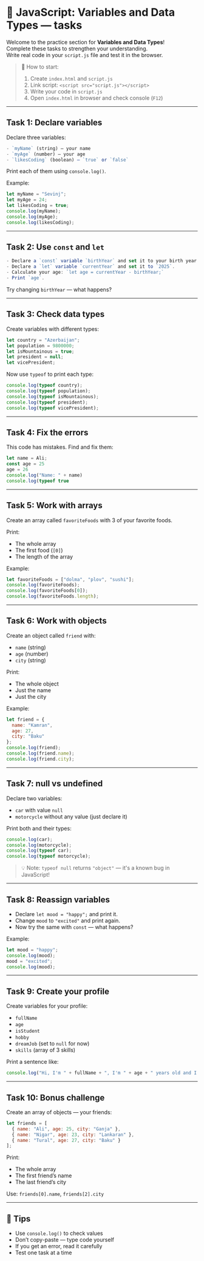 # 🧩 JavaScript: Variables and Data Types — tasks

Welcome to the practice section for **Variables and Data Types**!  
Complete these tasks to strengthen your understanding.  
Write real code in your `script.js` file and test it in the browser.

> 📝 How to start:
> 1. Create `index.html` and `script.js`
> 2. Link script: `<script src="script.js"></script>`
> 3. Write your code in `script.js`
> 4. Open `index.html` in browser and check console (`F12`)

---

## Task 1: Declare variables


Declare three variables:
```javascript
- `myName` (string) — your name
- `myAge` (number) — your age
- `likesCoding` (boolean) — `true` or `false`
```  

Print each of them using `console.log()`.

Example:
```javascript
let myName = "Sevinj";
let myAge = 24;
let likesCoding = true;
console.log(myName);
console.log(myAge);
console.log(likesCoding);
```  


---

## Task 2: Use `const` and `let`

```javascript
- Declare a `const` variable `birthYear` and set it to your birth year.
- Declare a `let` variable `currentYear` and set it to `2025`.
- Calculate your age: `let age = currentYear - birthYear;`
- Print `age`.
```  

Try changing `birthYear` — what happens?

---

## Task 3: Check data types

Create variables with different types:
```javascript
let country = "Azerbaijan";
let population = 9800000;
let isMountainous = true;
let president = null;
let vicePresident;
```  


Now use `typeof` to print each type:  

```javascript
console.log(typeof country);
console.log(typeof population);
console.log(typeof isMountainous);
console.log(typeof president);
console.log(typeof vicePresident);
```  


---

## Task 4: Fix the errors

This code has mistakes. Find and fix them:

```javascript
let name = Ali;
const age = 25
age = 26
console.log("Name: " + name)
console.log(typeof true
```  


---

## Task 5: Work with arrays

Create an array called `favoriteFoods` with 3 of your favorite foods.

Print:
- The whole array
- The first food (`[0]`)
- The length of the array

Example:
```javascript
let favoriteFoods = ["dolma", "plov", "sushi"];
console.log(favoriteFoods);
console.log(favoriteFoods[0]);
console.log(favoriteFoods.length);
``` 


---

## Task 6: Work with objects

Create an object called `friend` with:
- `name` (string)
- `age` (number)
- `city` (string)

Print:
- The whole object
- Just the name
- Just the city

Example:
```javascript
let friend = {
  name: "Kamran",
  age: 27,
  city: "Baku"
};
console.log(friend);
console.log(friend.name);
console.log(friend.city);
``` 


---

## Task 7: null vs undefined

Declare two variables:
- `car` with value `null`
- `motorcycle` without any value (just declare it)

Print both and their types:
```javascript
console.log(car);
console.log(motorcycle);
console.log(typeof car);
console.log(typeof motorcycle);
``` 


> 💡 Note: `typeof null` returns `"object"` — it's a known bug in JavaScript!

---

## Task 8: Reassign variables

- Declare `let mood = "happy";` and print it.
- Change `mood` to `"excited"` and print again.
- Now try the same with `const` — what happens?

Example:
```javascript
let mood = "happy";
console.log(mood);
mood = "excited";
console.log(mood);
``` 


---

## Task 9: Create your profile

Create variables for your profile:
- `fullName`
- `age`
- `isStudent`
- `hobby`
- `dreamJob` (set to `null` for now)
- `skills` (array of 3 skills)

Print a sentence like:
```javascript
console.log("Hi, I'm " + fullName + ", I'm " + age + " years old and I love " + hobby + ".");
``` 


---

## Task 10: Bonus challenge

Create an array of objects — your friends:
```javascript
let friends = [
  { name: "Ali", age: 25, city: "Ganja" },
  { name: "Nigar", age: 23, city: "Lankaran" },
  { name: "Tural", age: 27, city: "Baku" }
];
``` 


Print:
- The whole array
- The first friend’s name
- The last friend’s city

Use: `friends[0].name`, `friends[2].city`

---

## 🎯 Tips

- Use `console.log()` to check values
- Don’t copy-paste — type code yourself
- If you get an error, read it carefully
- Test one task at a time

